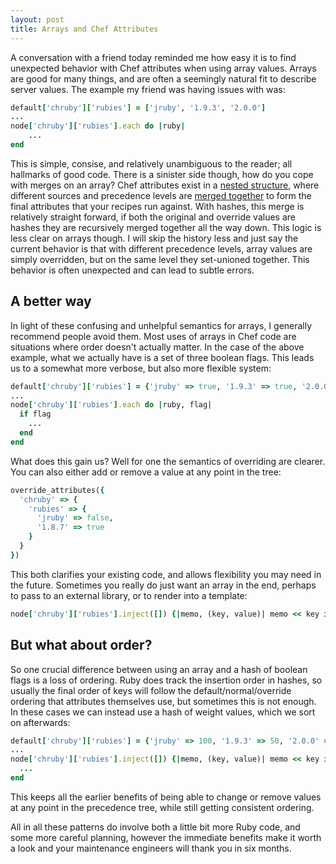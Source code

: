 ```yaml
---
layout: post
title: Arrays and Chef Attributes
---
```


A conversation with a friend today reminded me how easy it is to find unexpected behavior with Chef attributes when using array values. Arrays are good for many things, and are often a seemingly natural fit to describe server values. The example my friend was having issues with was:

```ruby
default['chruby']['rubies'] = ['jruby', '1.9.3', '2.0.0']
...
node['chruby']['rubies'].each do |ruby|
    ...
end
```

This is simple, consise, and relatively unambiguous to the reader; all hallmarks of good code. There is a sinister side though, how do you cope with merges on an array? Chef attributes exist in a [nested structure](http://docs.opscode.com/essentials_cookbook_attribute_files.html#attribute-precedence), where different sources and precedence levels are [merged together](https://github.com/opscode/chef/blob/master/lib/chef/mixin/deep_merge.rb) to form the final attributes that your recipes run against. With hashes, this merge is relatively straight forward, if both the original and override values are hashes they are recursively merged together all the way down. This logic is less clear on arrays though. I will skip the history less and just say the current behavior is that with different precedence levels, array values are simply overridden, but on the same level they set-unioned together. This behavior is often unexpected and can lead to subtle errors.

## A better way

In light of these confusing and unhelpful semantics for arrays, I generally recommend people avoid them. Most uses of arrays in Chef code are situations where order doesn't actually matter. In the case of the above example, what we actually have is a set of three boolean flags. This leads us to a somewhat more verbose, but also more flexible system:

```ruby
default['chruby']['rubies'] = {'jruby' => true, '1.9.3' => true, '2.0.0' => true}
...
node['chruby']['rubies'].each do |ruby, flag|
  if flag
    ...
  end
end
```

What does this gain us? Well for one the semantics of overriding are clearer. You can also either add or remove a value at any point in the tree:

```ruby
override_attributes({
  'chruby' => {
    'rubies' => {
      'jruby' => false,
      '1.8.7' => true
    }
  }
})
```

This both clarifies your existing code, and allows flexibility you may need in the future. Sometimes you really do just want an array in the end, perhaps to pass to an external library, or to render into a template:

```ruby
node['chruby']['rubies'].inject([]) {|memo, (key, value)| memo << key if value; memo}
```

## But what about order?

So one crucial difference between using an array and a hash of boolean flags is a loss of ordering. Ruby does track the insertion order in hashes, so usually the final order of keys will follow the default/normal/override ordering that attributes themselves use, but sometimes this is not enough. In these cases we can instead use a hash of weight values, which we sort on afterwards:

```ruby
default['chruby']['rubies'] = {'jruby' => 100, '1.9.3' => 50, '2.0.0' => 50}
...
node['chruby']['rubies'].inject([]) {|memo, (key, value)| memo << key if value; memo}.sort_by {|key| node['chruby']['rubies'][key]}.each do |ruby|
  ...
end
```

This keeps all the earlier benefits of being able to change or remove values at any point in the precedence tree, while still getting consistent ordering.

All in all these patterns do involve both a little bit more Ruby code, and some more careful planning, however the immediate benefits make it worth a look and your maintenance engineers will thank you in six months.

